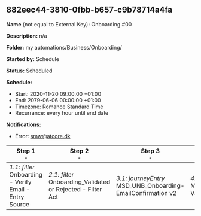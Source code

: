 ## 882eec44-3810-0fbb-b657-c9b78714a4fa

**Name** (not equal to External Key)**:** Onboarding #00

**Description:** n/a

**Folder:** my automations/Business/Onboarding/

**Started by:** Schedule

**Status:** Scheduled

**Schedule:**

* Start: 2020-11-20 09:00:00 +01:00
* End: 2079-06-06 00:00:00 +01:00
* Timezone: Romance Standard Time
* Recurrance: every hour until end date

**Notifications:**

* Error: smw@atcore.dk

| Step 1<br>_<small>-</small>_ | Step 2<br>_<small>-</small>_ | Step 3<br>_<small>-</small>_ | Step 4<br>_<small>-</small>_ |
| --- | --- | --- | --- |
| _1.1: filter_<br>Onboarding - Verify Email - Entry Source | _2.1: filter_<br>Onboarding_Validated or Rejected - Filter Act | _3.1: journeyEntry_<br>MSD_UNB_Onboarding-EmailConfirmation v2 | _4.1: journeyEntry_<br>MSD_UNB_Onboarding-ValidatedRejected_v2 |
